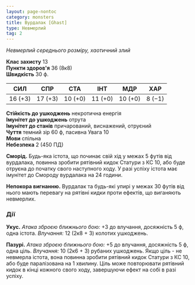 ```yaml
---
layout: page-nontoc
category: monsters
title: Вурдалак [Ghast]
type: Невмерлий
tag: 2
---
```


_Невмерлий середнього розміру, хаотичний злий_  

**Клас захисту** 13    
**Пункти здоров'я** 36 (8к8)    
**Швидкість** 30 ф.  

| СИЛ     | СПР     | СТА     | ІНТ     | МДР     | ХАР    |
| ------- | ------- | ------- | ------- | ------- | ------ |
| 16 (+3) | 17 (+3) | 10 (+0) | 11 (+0) | 10 (+0) | 8 (−1) |

**Стійкість до ушкоджень** некротична енергія    
**Імунітет до ушкоджень** отрута    
**Імунітет до станів** причарований, виснажений, отруєний    
**Чуття** темний зір 60 ф, пасивна Увага 10    
**Мови** спільна    
**Небезпека** 2 (450 ПД)  

**Сморід.** Будь-яка істота, що починає свій хід у межах 5 футів від вурдалака, повинна зробити рятівний кидок Статури з КС 10, або буде отруєна до початку свого наступного ходу. У разі успіху істота має імунітет до Смороду вурдалака на 24 години.    

**Непокора вигнанню.** Вурдалак та будь-які упирі у межах 30 футів від нього мають перевагу на рятівні кидки проти ефектів, що виганяють невмерлих.

### Дії
**Укус.** _Атака зброєю ближнього бою:_ +3 до влучання, досяжність 5 ф, одна істота. _Влучання:_ 12 (2к8 + 3) колотих ушкоджень.    

**Пазурі.** _Атака зброєю ближнього бою:_ +5 до влучання, досяжність 5 ф, одна ціль. _Влучання:_ 10 (2к6 + 3) рубаних ушкоджень. Якщо ціль - не невмерла істота, вона повинна зробити рятівний кидок Статури з КС 10, або буде паралізована на 1 хвилину. Ціль може повторювати рятівний кидок в кінці кожного свого ходу, завершуючи ефект на собі в разі успіху. 
